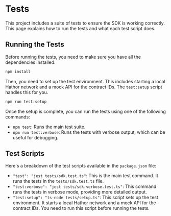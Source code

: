 # Tests

This project includes a suite of tests to ensure the SDK is working correctly. This page explains how to run the tests and what each test script does.

## Running the Tests

Before running the tests, you need to make sure you have all the dependencies installed:

```bash
npm install
```

Then, you need to set up the test environment. This includes starting a local Hathor network and a mock API for the contract IDs. The `test:setup` script handles this for you.

```bash
npm run test:setup
```

Once the setup is complete, you can run the tests using one of the following commands:

*   `npm test`: Runs the main test suite.
*   `npm run test:verbose`: Runs the tests with verbose output, which can be useful for debugging.

## Test Scripts

Here's a breakdown of the test scripts available in the `package.json` file:

*   `"test": "jest tests/sdk.test.ts"`: This is the main test command. It runs the tests in the `tests/sdk.test.ts` file.
*   `"test:verbose": "jest tests/sdk.verbose.test.ts"`: This command runs the tests in verbose mode, providing more detailed output.
*   `"test:setup": "ts-node tests/setup.ts"`: This script sets up the test environment. It starts a local Hathor network and a mock API for the contract IDs. You need to run this script before running the tests.
